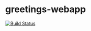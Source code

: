 # greetings-webapp
[![Build Status](https://travis-ci.com/Ishmael-sikhikhi/greetings-webapp-1.svg?branch=main)](https://travis-ci.com/Ishmael-sikhikhi/greetings-webapp)
